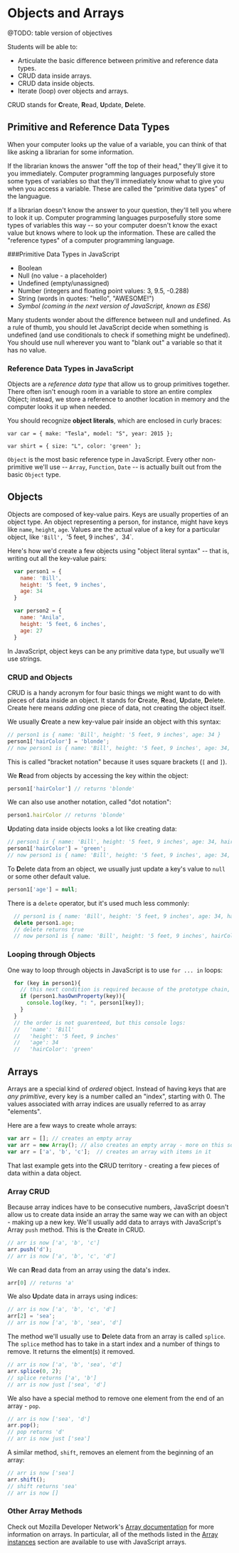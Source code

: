 # Objects and Arrays 

@TODO: table version of objectives

Students will be able to:
- Articulate the basic difference between primitive and reference data types.
- CRUD data inside arrays.
- CRUD data inside objects.
- Iterate (loop) over objects and arrays.

CRUD stands for **C**reate, **R**ead, **U**pdate, **D**elete.


## Primitive and Reference Data Types

When your computer looks up the value of a variable, you can think of that like asking a librarian for some information.  

If the librarian knows the answer "off the top of their head," they'll give it to you immediately. Computer programming languages purposefuly store some types of variables so that they'll immediately know what to give you when you access a variable. These are called the "primitive data types" of the languague. 

If a librarian doesn't know the answer to your question, they'll tell you where to look it up.  Computer programming languages purposefully store some types of variables this way -- so your computer doesn't know the exact value but knows where to look up the information. These are called the "reference types" of a computer programming language.  

###Primitive Data Types in JavaScript

  * Boolean
  * Null (no value - a placeholder)
  * Undefined (empty/unassigned)
  * Number (integers and floating point values: 3, 9.5, -0.288)
  * String (words in quotes: "hello", "AWESOME!")
  * _Symbol (coming in the next version of JavaScript, known as ES6)_

  Many students wonder about the difference between null and undefined. As a rule of thumb, you should let JavaScript decide when something is undefined (and use conditionals to check if something might be undefined).  You should use null wherever you want to "blank out" a variable so that it has no value. 

### Reference Data Types in JavaScript

Objects are a *reference data type* that allow us to group primitives together. There often isn't enough room in a variable to store an entire complex Object; instead, we store a reference to another location in memory and the computer looks it up when needed.

You should recognize **object literals**, which are enclosed in curly braces:

  ```
  var car = { make: "Tesla", model: "S", year: 2015 };
  ```
  ```
  var shirt = { size: "L", color: 'green' };
  ```

`Object` is the most basic reference type in JavaScript. Every other non-primitive we'll use -- `Array`, `Function`, `Date` -- is actually built out from the basic `Object` type.

## Objects

Objects are composed of key-value pairs.  Keys are usually properties of an object type.   An object representing a person, for instance, might have keys like `name`, `height`, `age`.  Values are the actual value of a key for a particular object, like `'Bill', `'5 feet, 9 inches'`, `34`. 

Here's how we'd create a few objects using "object literal syntax" -- that is, writing out all the key-value pairs:

```js
  var person1 = { 
    name: 'Bill',
    height: '5 feet, 9 inches',
    age: 34
  }
```

```js
  var person2 = {
    name: "Anila",
    height: '5 feet, 6 inches',
    age: 27
  }
```

In JavaScript, object keys can be any primitive data type, but usually we'll use strings. 


### CRUD and Objects

CRUD is a handy acronym for four basic things we might want to do with pieces of data inside an object.  It stands for **C**reate, **R**ead, **U**pdate, **D**elete.  Create here means _adding_ one piece of data, not creating the object itself.


We usually **C**reate a new key-value pair inside an object with this syntax:

```js
// person1 is { name: 'Bill', height: '5 feet, 9 inches', age: 34 }
person1['hairColor'] = 'blonde';
// now person1 is { name: 'Bill', height: '5 feet, 9 inches', age: 34, hairColor: 'blonde' }
```

This is called "bracket notation" because it uses square brackets (`[` and `]`).  

We **R**ead from objects by accessing the key within the object:

```js
person1['hairColor'] // returns 'blonde'
```

We can also use another notation, called "dot notation":

```js
person1.hairColor // returns 'blonde'
```

**U**pdating data inside objects looks a lot like creating data:

```js
// person1 is { name: 'Bill', height: '5 feet, 9 inches', age: 34, hairColor: 'blonde' }
person1['hairColor'] = 'green'; 
// now person1 is { name: 'Bill', height: '5 feet, 9 inches', age: 34, hairColor: 'green' }
```

To **D**elete data from an object, we usually just update a key's value to `null` or some other default value. 

```js
person1['age'] = null;
```

There is a `delete` operator, but it's used much less commonly:

```js
  // person1 is { name: 'Bill', height: '5 feet, 9 inches', age: 34, hairColor: 'green' }
  delete person1.age;
  // delete returns true
  // now person1 is { name: 'Bill', height: '5 feet, 9 inches', hairColor: 'green' }
```

### Looping through Objects

One way to loop through objects in JavaScript is to use `for ... in` loops:

```js
  for (key in person1){
    // this next condition is required because of the prototype chain, which we haven't talked about quite yet
    if (person1.hasOwnProperty(key)){  
      console.log(key, ": ", person1[key]);
    }
  }
  // the order is not guarenteed, but this console logs:
  //   'name': 'Bill'
  //   'height': '5 feet, 9 inches'
  //   'age': 34
  //   'hairColor': 'green'
```

## Arrays

Arrays are a special kind of _ordered_ object. Instead of having keys that are *any primitive*, every key is a number called an "index", starting with 0. The values associated with array indices are usually referred to as array "elements".

Here are a few ways to create whole arrays:

```js
var arr = []; // creates an empty array
var arr = new Array(); // also creates an empty array - more on this soon!
var arr = ['a', 'b', 'c'];  // creates an array with items in it
```

That last example gets into the **C**RUD territory - creating a few pieces of data within a data object.

### Array CRUD

Because array indices have to be consecutive numbers, JavaScript doesn't allow us to create data inside an array the same way we can with an object - making up a new key.  We'll usually add data to arrays with JavaScript's Array `push` method. This is the **C**reate in CRUD.  

```js
// arr is now ['a', 'b', 'c']
arr.push('d');
// arr is now ['a', 'b', 'c', 'd']
```

We can **R**ead data from an array using the data's index.

```js
arr[0] // returns 'a'
```

We also **U**pdate data in arrays using indices:

```js
// arr is now ['a', 'b', 'c', 'd']
arr[2] = 'sea';
// arr is now ['a', 'b', 'sea', 'd']
```

The method we'll usually use to **D**elete data from an array is called `splice`.  The `splice` method has to take in a start index and a number of things to remove. It returns the elment(s) it removed.

```js
// arr is now ['a', 'b', 'sea', 'd']
arr.splice(0, 2);
// splice returns ['a', 'b']
// arr is now just ['sea', 'd']
```

We also have a special method to remove one element from the end of an array - `pop`.

```js
// arr is now ['sea', 'd']
arr.pop();
// pop returns 'd'
// arr is now just ['sea']
```

A similar method, `shift`, removes an element from the beginning of an array:


```js
// arr is now ['sea']
arr.shift();
// shift returns 'sea'
// arr is now []
```

### Other Array Methods

Check out Mozilla Developer Network's <a href="https://developer.mozilla.org/en-US/docs/Web/JavaScript/Reference/Global_Objects/Array" target="_blank">Array documentation</a> for more information on arrays. In particular, all of the methods listed in the <a href="https://developer.mozilla.org/en-US/docs/Web/JavaScript/Reference/Global_Objects/Array#Array_instances" target="_blank">Array instances</a> section are available to use with JavaScript arrays.

